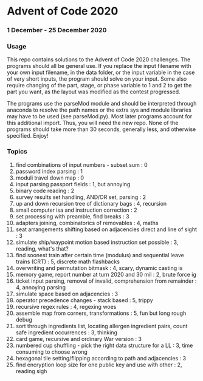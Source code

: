 # Advent of Code 2020
### 1 December - 25 December 2020

### Usage
This repo contains solutions to the Advent of Code 2020 challenges. The programs should all be general use.
If you replace the input filename with your own input filename, in the data folder, or the input variable in
the case of very short inputs, the program should solve on your input. Some also require changing of the part, stage,
or phase variable to 1 and 2 to get the part you want, as the layout was modified as the contest progressed. 

The programs use the parseMod module and should be interpreted through anaconda to resolve the path names or the extra
sys and module libraries may have to be used (see parseMod.py). Most later programs account for this additional import.
Thus, you will need the new repo. None of the programs should take more than 30 seconds, generally less, and otherwise
specified. Enjoy!

### Topics
1. find combinations of input numbers - subset sum : 0
2. password index parsing : 1
3. moduli travel down map : 0
4. input parsing passport fields : 1, but annoying
5. binary code reading : 2
6. survey results set handling, AND/OR set, parsing : 2
7. up and down recursion tree of dictionary bags : 4, recursion
8. small computer isa and instruction correction : 2
9. set processing with preamble, find breaks : 3
10. adapters joining, combinatorics of removables : 4, maths
11. seat arrangements shifting based on adjacencies direct and line of sight : 3
12. simulate ship/waypoint motion based instruction set possible : 3, reading, what's that?
13. find soonest train after certain time (modulus) and sequential leave trains (CRT) : 5, discrete math flashbacks
14. overwriting and permutation bitmask : 4, scary, dynamic casting is
15. memory game, report number at turn 2020 and 30 mil : 2, brute force ig
16. ticket input parsing, removal of invalid, comprehension from remainder : 4, annoying parsing
17. simulate space based on adjacencies : 3
18. operator precedence changes - stack based : 5, trippy
19. recursive regex rules : 4, regexing woes
20. assemble map from corners, transformations : 5, fun but long rough debug
21. sort through ingredients list, locating allergen ingredient pairs, count safe ingredient occurrences : 3, thinking
22. card game, recursive and ordinary War version : 3
23. numbered cup shuffling - pick the right data structure for a LL : 3, time consuming to choose wrong
24. hexagonal tile setting/flipping according to path and adjacencies : 3
25. find encryption loop size for one public key and use with other : 2, reading sigh